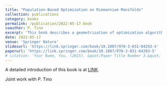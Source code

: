 ```yaml
---
title: "Population-Based Optimization on Riemannian Manifolds"
collection: publications
category: books
permalink: /publication/2022-05-17-book
coauthor: P. Tino
excerpt: 'This book describes a geometrization of optimization algorithms. Please refer to the Books tab.'
date: 2022-05-17
venue: 'Springer Nature'
slidesurl: 'https://link.springer.com/book/10.1007/978-3-031-04293-5'
paperurl: 'https://link.springer.com/book/10.1007/978-3-031-04293-5'
# citation: 'Your Name, You. (2015). &quot;Paper Title Number 3.&quot; <i>Journal 1</i>. 1(3).'
---
```


A detailed introduction of this book is at [LINK](https://rsimonfong.github.io/books/). 

Joint work with P. Tino